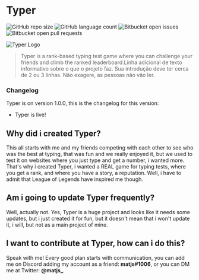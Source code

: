 # Typer

![GitHub repo size](https://img.shields.io/github/repo-size/matjsilva/typerofficial?style=for-the-badge)
![GitHub language count](https://img.shields.io/github/languages/count/matjsilva/typerofficial?style=for-the-badge)
![Bitbucket open issues](https://img.shields.io/bitbucket/issues/matjsilva/typerofficial?style=for-the-badge)
![Bitbucket open pull requests](https://img.shields.io/bitbucket/pr-raw/matjsilva/typerofficial?style=for-the-badge)

<img src="https://typer-web.herokuapp.com/TyperLogoTransparentCropped.png" alt="Typer Logo">

> Typer is a rank-based typing test game where you can challenge your friends and climb the ranked leaderboard.Linha adicional de texto informativo sobre o que o projeto faz. Sua introdução deve ter cerca de 2 ou 3 linhas. Não exagere, as pessoas não vão ler.

### Changelog

Typer is on version 1.0.0, this is the changelog for this version:

- Typer is live!

## Why did i created Typer?

This all starts with me and my friends competing with each other to see who was the best at typing, that was fun and we really enjoyed it, but we used to test it on websites where you just type and get a number, i wanted more. That's why i created Typer, i wanted a REAL game for typing tests, where you get a rank, and where you have a story, a reputation. Well, i have to admit that League of Legends have inspired me though.

## Am i going to update Typer frequently?

Well, actually not. Yes, Typer is a huge project and looks like it needs some updates, but i just created it for fun, but it doesn't mean that i won't update it, i will, but not as a main project of mine.

## I want to contribute at Typer, how can i do this?

Speak with me! Every good plan starts with communication, you can add me on Discord adding my account as a friend: **matjs#1006**, or you can DM me at Twitter: **@matjs_**.
